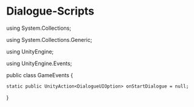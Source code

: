 # Dialogue-Scripts
using System.Collections;

using System.Collections.Generic;

using UnityEngine;

using UnityEngine.Events;

public class GameEvents
{

	static public UnityAction<DialogueUIOption> onStartDialogue = null;

}
